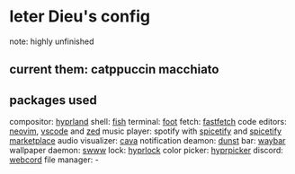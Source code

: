 # leter Dieu's config
note: highly unfinished

## current them: catppuccin macchiato


## packages used

compositor: [hyprland](https://github.com/hyprwm/Hyprland)
shell: [fish](https://github.com/fish-shell/fish-shell)
terminal: [foot](https://github.com/DanteAlighierin/foot)
fetch: [fastfetch](https://github.com/fastfetch-cli/fastfetch)
code editors: [neovim](https://github.com/neovim/neovim), [vscode](https://github.com/microsoft/vscode) and [zed](https://github.com/zed-industries/zed)
music player: spotify with [spicetify](https://github.com/spicetify) and [spicetify marketplace](https://github.com/spicetify/marketplace)
audio visualizer: [cava](https://github.com/karlstav/cava)
notification deamon: [dunst](https://github.com/dunst-project/dunst)
bar: [waybar](https://github.com/Alexays/Waybar)
wallpaper daemon: [swww](https://github.com/LGFae/swww)
lock: [hyprlock](https://github.com/hyprwm/hyprlock/)
color picker: [hyprpicker](https://github.com/hyprwm/hyprpicker)
discord: [webcord](https://github.com/SpacingBat3/WebCord)
file manager: -